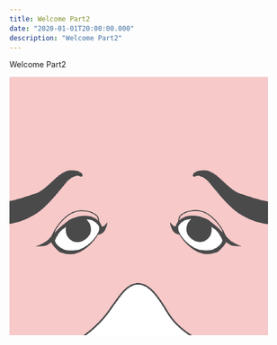 ```yaml
---
title: Welcome Part2
date: "2020-01-01T20:00:00.000"
description: "Welcome Part2"
---
```


Welcome Part2

![khirayama](./profile.png)
